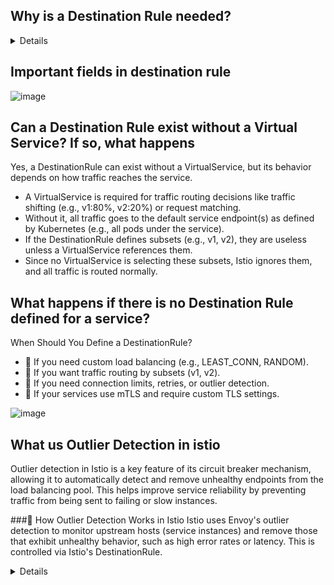 ## Why is a Destination Rule needed?
<details>
### 1. Traffic Splitting Across Versions

Helps in implementing canary deployments, blue-green deployments, and A/B testing.
Example: Send 90% of traffic to v1 and 10% to v2.

### 2. Load Balancing

Supports different algorithms like ROUND_ROBIN, LEAST_CONN, or RANDOM to optimize traffic distribution.
Example: Ensure an even distribution of requests across pods.

### 3. Connection Pooling & Circuit Breaking

Prevents service overload by limiting the number of concurrent connections and retries.
Example: Allow a maximum of 100 connections per service.

### 4. TLS Settings for Service-to-Service Communication

Enables mTLS (mutual TLS) for secure communication between services.
Example: Force strict TLS communication between services.

### 5. Outlier Detection

Detects and ejects unhealthy instances from the load balancing pool.
Example: Remove endpoints with high error rates automatically.
</details>

## Important fields in destination rule

![image](https://github.com/user-attachments/assets/900894c2-aa5c-43e8-927b-389eaeb4bd90)


## Can a Destination Rule exist without a Virtual Service? If so, what happens
Yes, a DestinationRule can exist without a VirtualService, but its behavior depends on how traffic reaches the service.

- A VirtualService is required for traffic routing decisions like traffic shifting (e.g., v1:80%, v2:20%) or request matching.
- Without it, all traffic goes to the default service endpoint(s) as defined by Kubernetes (e.g., all pods under the service).
- If the DestinationRule defines subsets (e.g., v1, v2), they are useless unless a VirtualService references them.
- Since no VirtualService is selecting these subsets, Istio ignores them, and all traffic is routed normally.

## What happens if there is no Destination Rule defined for a service?
When Should You Define a DestinationRule?

- 🔹 If you need custom load balancing (e.g., LEAST_CONN, RANDOM).
- 🔹 If you want traffic routing by subsets (v1, v2).
- 🔹 If you need connection limits, retries, or outlier detection.
- 🔹 If your services use mTLS and require custom TLS settings.


![image](https://github.com/user-attachments/assets/e88e9672-3a61-4cb2-a747-00bd1ddcd759)


## What us Outlier Detection in istio 

Outlier detection in Istio is a key feature of its circuit breaker mechanism, allowing it to automatically detect and remove unhealthy endpoints from the load balancing pool. This helps improve service reliability by preventing traffic from being sent to failing or slow instances.

###🔹 How Outlier Detection Works in Istio
Istio uses Envoy's outlier detection to monitor upstream hosts (service instances) and remove those that exhibit unhealthy behavior, such as high error rates or latency. This is controlled via Istio's DestinationRule.

<details>
###🔹 Configuring Outlier Detection
Outlier detection is configured under the trafficPolicy.outlierDetection section of a DestinationRule.

Example Configuration:

```yaml
apiVersion: networking.istio.io/v1beta1
kind: DestinationRule
metadata:
  name: my-service
spec:
  host: my-service.default.svc.cluster.local
  trafficPolicy:
    outlierDetection:
      consecutiveErrors: 5  # Remove endpoint after 5 consecutive errors
      interval: 10s         # Check for outliers every 10 seconds
      baseEjectionTime: 30s # Remove outlier for 30 seconds before retrying
      maxEjectionPercent: 50 # Max 50% of instances can be ejected
```

###🔹 Key Parameters
Parameter	Description

- consecutiveErrors	Number of consecutive 5xx errors before marking an endpoint unhealthy.
- interval	Frequency of health checks to detect outliers.
- baseEjectionTime	How long an unhealthy instance is removed from the load balancer before being retried.
- maxEjectionPercent	Limits the percentage of instances that can be ejected to prevent full service outage.

### Types of Outlier Detection

- Consecutive Gateway Errors (consecutive5xxErrors)
  Detects endpoints returning HTTP 5xx errors multiple times in a row.

- Consecutive Local Origin Errors (consecutiveLocalOriginFailures)
  Detects issues like connection timeouts or resets.

- Success Rate-Based Detection (successRate)
  If an endpoint’s success rate drops significantly compared to others, it gets ejected.

- Latency-Based Detection (interval, baseEjectionTime)
  Removes endpoints with high response latencies.
</details>



  
